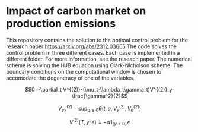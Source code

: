 # Impact of carbon market on production emissions
This repository contains the solution to the optimal control problem for the research paper https://arxiv.org/abs/2312.03665
The code solves the control problem in three different cases. Each case is implemented in a different folder. For more information, see the reseach paper.
The numerical scheme is solving the HJB equation using Clark-Nicholson scheme. The boundary conditions on the computational window is chosen to accomodate the degeneracy of one of the variables.

$$0=-\partial_t V^{(2)}-(\mu_t-\lambda_t\gamma_t)V^{(2)}_y-\frac{\gamma^2}{2}$$ 



$$V^{(2)}_{yy}-\sup_{q\ge 0}\theta(t,q,V^{(2)}_y,V^{(2)}_e)$$

$$V^{(2)}(T,y,e)= -\alpha{1}_{\{y>0\}}e$$
